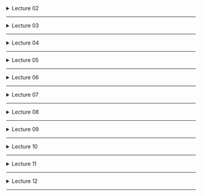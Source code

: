 <details>
<summary>Lecture 02</summary>

# Lecture 02 #
## Software Development ##
  * Process of creating and maintaining software
  * typical phases
    * understand the problem & gather requirements
    * design the solution
    * implement it
    * test
    * deploy
    * maintain

## Software Development Methodologies ##
  * Dictates how the development phases is executed in practice
  1. Waterfall 
  2. Agile

### Waterfall (a.k.a traditional) Methodology ###
  * focuses on a linear, top to bottom development
  * sequential, non-iterative process in which progress is seen as flowing steadily downwards through phases
    1. Problem Statement
    2. Analysis
    3. Design
    4. Implementation 
    5. Testing
    6. Deployment
    
#### Limitations of Waterfall ####
  * Does not accommodate Change in design. 
  * If all features are not accounted for during the design phase, then it's game over

### Agile Methodology ###
  * based on iterative and incremental development
  * Dev cycle is the same that of Waterfall, except that it is iterative -- i.e. the process repeats
  * follows the agile manifesto
  * Is collaborative and client focused
    * client is involved throughout the development because they are the ultimate source of information
    * client guides the project
  * Improvements with each iteration
  * Focus on Minimum Viable Products (MVPs) over short periods of time
  * Backlog to keep track of features and requirements
  * promote sustainable development

#### Agile Manifesto Principles ####
  * Regular Delivery of Software
    * "Working software over comprehensive documentation" (#2)
    * Deliver working software frequently and regularly
    * Working software is the primary measure of success
    * satisfy the customer through early and continuous delivery of MVPs
  * Team Communication
    * "Individuals and and interactions over processes and tools" (#1)
    * "Customer collaboration over contract negotiation" (#3)
    * business people and developers must work together daily throughout the project
    * convey information to and within the team face to face. it's the most effective way
    * regularly reflect on how to become more effective and tweak behaviour accordingly.
    * build projects around motivated individuals. give them the env and trust to get the job done
  * Design Excellence
    * "Responding to change over following a plan" (#4)
    * continuous attention to the technical excellence and good design enhances agility
    * Simplicity is essential
      * Simplicity = art of maximising the amount of work not done
    * be open to changing requirements, even late in development

### Show down ###
Waterfall                                | Agile
-----------------------------------------|--------------------------------------
\+ Easy learning curve                   | + Adaptability and flexibility
\+ Clear Deadlines                       | + Immediate user feedback
\+ Well-defined milestones               | + Test driven development
\+ Requires stability                    | + Teamwork
\+ Predictable, and Easy to manage time  | - Unpredictable time-line
\- Very low flexibility                  | - High commitment 
\- Requirements must be known at start   | - Skill dependent teams  
\- Tendency to neglect testing           | - Tendency to neglect documentation


## Scrum (implements the Agile Framework)  ##
  * lightweight, people-centric framework for organising and managing work

### Scrum Roles ###
  * Product Owner
    * knows the product; communicates what the client wants
  * Scrum Master
    * project manager
  * Development Team
    * people who get the work done
### Scrum Activities ###
### Artifacts  ###
  * Product Backlog
  * Scrum Backlog
  * Potentially Shippable Product
</details>

-------

<details>
<summary>Lecture 03</summary>

# Lecture 03 #
## Software Design ##
  * *process* in which a **blueprint** is developed from which we can construct a software artifact
  * *process* of **defining** the architecture, components, interfaces and other **characteristics of a system**, and its result
  * i.e. understand the problem, design a solution, implement the solution

## Software Design Goals ##
  * Reliability
    * each component of the app should be responsible for a specific property an behaviour
    * supports validation and testing
      * does it do what it should?
      * is it done correctly and robustly?
        * Correct = produces correct answer
        * Robust = is correct regardless of the input; deals with a variety of inputs and unexpected errors
  * Re-usability
    * components are modular and independent
    * takes advantage of existing code libraries
    * supports timely production of large-scale software
  * Extensibility
    * components can be changed and added
    * supports maintenance and evolution of software
  * Flexibility
    * modifications can be made without affecting many components

### Object Oriented Programming ###
  * supports all the aforementioned goals
  * all about classes and objects
    * classes: blueprint for objects defined what an object can store and do
    * objects: instance of a class

#### Object-Oriented Principles (mnemonic: A PIE) ####
  * Abstraction 
    * extracting relevant features and removing what is unnecessary
    * allows modeling and representing objects in the simplest manner
    * GOAL: simplify the description of an object to its essentials
  * Encapsulation
    * binding certain features together in order to hide and protect them
  * Inheritance
    * allows a new class to be defined based upon an existing class
    * creates a parent/super-child/sub class relationship
    * *is a* relationship between parent and child
  * Polymorphism
    * lit. "many forms"
    * allows performing the behaviour corresponding with the type of what we're working with
    * brings flexibility; we can do the right thing at the right time

## From Problem to Solution ##
  1. Gather your requirements
    * What should the software do?
  2. Describe the solution
    * How do users use this solution?
  3. Identify the most important objects
    * What classes do we need?
  4. Identify the interactions between objects
    * What responsibilities and behaviours do we need?
  5. Create a class diagram
    * Visual rep of classes

### Gathering Requirements ###
  * *Functional Requirements*: What does it do?
    * Features and capabilities
    * must-haves over nice-to-haves
    * E.G: 
      * Customer must be able to see their balance
      * Customer must be able to pay their bill online
      * Customer must be able to open a new account online
  * *Non-functional Requirements*: Other
    * Help, documentation, performance, support
    * E.G:
      * Customer must be able to load page in under 5 seconds
      * Customer data must be encrypted to comply with ... 
      * Server must have a 99% up-time 

#### FURPS / FURPS+ ####
represents a model for classifying software quality attributes
  * **F**unctional: features, capabilities, security
  * **U**sability: human factors, help, documentation
  * **R**eliability: frequency of failure, recover-ability
  * **P**erformance: speed, resource consumption, throughput, scalability
  * **S**upportability: adaptability, maintainability, internationalisation, repair speed
  * **+** more requirements
</details>

-----

<details>
<summary>Lecture 04</summary>

# Lecture 04 #
## From Requirements to solution ##
Once we know what the functional requirements are, we need to describe the system from the user's PoV.

Agile approach advocates for user-centric design and process

### Use Cases ###
  * defines the interactions between actors and the system to accomplish a goal
  * can get very long, complex and tedious to create; in such a case it is not agile

### User Stories ###
  * informal description of one or more features of a software system
  * written in plain English
  * expresses a relatively small feature
  * intentionally kept short and simple
  * Note: Epic is  very large user story/user activity that needs to be broken down into user *stories*
  * *Cards, Conversation, Confirmation* (The Three C's of User Stories)
    * Cards: written on physical cards 
    * Conversation: discussed at different times and places throughout the project; often verbal
    * Confirmation: specific requirements to confirm that a feature expressed in a user story is properly completed
  * Follows the format: *As a* **(role)**, *I want* **(something)** *so that* **(benefit)**
    * *As a* student, *I want* to log into Moodle *so that* I can view lecture notes
    * *As a* shopper, *I want* to add items to a wish list *so that* I can purchase them later on.
    
#### Story mapping ####
  * Arranging user stories into a useful model to understand and outline the functionality of the system
  * *user story map* gives an overview of the system and is a useful tool for planning:
    * visually represent the product backlog
    * Identify the MVP
    * identify the potential product releases

#### Acceptance Criteria ####
  * defines the boundaries for user stories (features) and specify the requirements that must be met for a user story to be considered completed and working as expected
  * should be developed alongside user stories to reduce surprises late on and give a better idea of when a project can be considered complete
  * follows the format: *Given* **(precondition)** *When* **(do some action)** *Then* **(expect some result)**
    * *Given* that a wish list is empty *When* a shopper adds a new item *Then* the list should contain 1 item.

</details>

-----

<details>
<summary>Lecture 05</summary>
 
# Lecture 05 #

## From User Stories to Conceptual Model ## 
From the user story, identify:
  * different components i.e. classes 
    * nouns i.e. objects in the user story will correspond to a class
  * different behaviours i.e. class responsibilities
    * action verbs; assign responsibilities to identified classes (nouns)
    * these will become class methods
    * *pay close attention to what class takes what responsibility.
This needs thought*
      * often certain objects will initiate the behaviour, but they shouldn't be _doing_ the job
    * ***DESIGN PRINCIPLE***: An object should always be responsible for itself
      * "Tell don't ask"
        * tell objects to do things, don't query their internal state and make a decision yourself
    * It's easy to overload an object with a lot of responsibilities and create a *God object*
      * an all encompassing "system" object that takes on all behaviours
  * different interactions i.e. class collaborators
    * identify how objects interact
    * Class responsibility collaboration (CRC) Cards
      * top section: Class Name
      * Bottom left: Responsibilities
      * Bottom right: Collaborations
</details>

-----

<details>
<summary>Lecture 06</summary>
 
# Lecture 06 #

## Object Relationship ## 
  * Inheritance : *is-a* relationship
  * Composition : *has-a* relationship
  
## Inheritance ##
  * a subclass inherits everything from the super-class except for the
constructors
  * explicitly invoke `super()` to call the super's constructor
  * sub-classes may:
    * override existing behaviour
    * extend by providing new methods and fields

## Polymorphism ##
  * Ability of a reference variable to take different forms
  * can be assigned an instance of its class or any subclass
  * Up-casting (using a more general class) is automatic
  * Down-casting (using a more specific class) is manual
  ```java
    Person person1 = student1;  //automatically upcasted to person
    Student student2 = (Student) person1;  //manual downcasting to student
  ```

### Dynamic Dispatch ###
  * checks object's fields/behaviours against that of the variable type
</details>

-----

<details>
<summary>Lecture 07</summary>
 
# Lecture 07 #

## Interfaces ##
  * collection of method signatures with no data or bodies
  * form a contract between the class and the outside world
  * NAMING:
    * adjectives ending with *-able* or *-ible* if they provide a capability
    * nouns otherwise

## Abstract Classes ##
  * may or may not include abstract methods
    * method declared without an implementation
  * cannot be instantiated but can be sub-classed
  * generic enough to allow for specific implementation in sub-classes

Interfaces | Abstract Classes
-----------|-----------------
Extend only one class a time | Extend any number of interfaces at a time
Extend a concrete or or abstract class | only extend another interface
Have both abstract and concrete methods | only have abstract methods
use any access modifiers | only use public (not protected | private)
have use static, final, or static final variables | only use [public static final cont variable

Implementation inheritance (sub-classing) | Interface inheritance (sub-typing)
-----------------------------------------|--------------------------------------
subclass inherits behaviors and its implementation from the base class | subclass inherits the description of behaviour from the base class and provides the implementation itself
defines an object's implementation in terms of another object's implementation   | described when an object can be used in place of another
</details>

-----

<details>
<summary>Lecture 08</summary>
 
# Lecture 08 #

## Fragile Class Problem ##
the super classes are considered "fragile" because seemingly safe
modifications to a base class, when inherited by the derived clases,
may cause the derived class to malfunction.
  * You cannot easily determine whether a base class change is safe
simply by examining it in isolation

## Inheritance Issues ##
Inheritance tends to create a **high/tight coupling**
i.e.  subclasses are highly dependent on the base classes
  * white-box reuse, when the internals are exposed, breaks encapsulation

"Inheritance exposes a subclass to details of its parent's implementation so,
'inheritance breaks encapsulation'" (GoF)

## Composition and Aggregation ##
[Association  [Aggregation  [Composition  ]]]

### Association ###
  * No ownership. no lifetime dependency

### Aggregation ###
  * One parent instance. no lifetime dependency
  * *has-a* relationship
  * implies that objects can survive separately
    * `Student` and `Course`
    * `Student` can have a `Course` within it, or `Course` can have `Student`s within it.
    * just because the course is over, doesn't mean that the student stops existing
    * doesn't mean that when a course is created, then a student must be created too -- the student could've existed before
    * there is a directional association, but we imply no lifetime dependency

### Composition ###
  * one parent instance. lifetime of child depends on parent

Using an instance variable that references to other objects
  * *part-of* relationship
  * an object is *composed* of other object
  * implies that objects cannot survive separately
    * `Cat` and `Tail`
    * `Tail` must be created when `Cat` is, and when `Cat` dies, then `Tail` does too
    * they are tightly coupled

## Design Principles ##
  1. High cohesion, low coupling
  2. Encapsulate what varies
  3. Favour composition over inheritance
  4. Program to interfaces, not implementation

### Inheritance v. Composition ###
#### Benefits of Inheritance ####
  1. Polymorphism and dynamic binding (dispatch) make code easier to change
  2. new implementations or similar things are easy
  3. naturally expresses `ChildObject` *is a special kind of* `ParentObject`

#### Benefits of Composition ####
  1. Black-box reuse
  2. emulate multiple inheritance
  3. reuse only necessary behaviours
  4. control the visibility of the compoosed object

## UML ##
</details>

-----

<details>
<summary>Lecture 09</summary>
 
# Lecture 09 #

SimUDuck Application. Refer to `hf-design-patterns.md:Ch-01`.

</details>

-----

<details>
<summary>Lecture 10</summary>
 
# Lecture 10 #

Rick's Guitar Inventory homework discussion.

</details>

-----

<details>
<summary>Lecture 11</summary>
 
# Lecture 11 #

Clean Code/Code Smells. Notes updated in `clean-code.md`.

</details>

-----

<details>
<summary>Lecture 12</summary>
 
# Lecture 12 #

Clean Code/Code Smells cont.. Notes updated in `clean-code.md`.

</details>

-----
